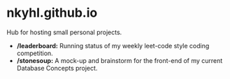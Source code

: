 # nkyhl.github.io
Hub for hosting small personal projects.

* **/leaderboard:** Running status of my weekly leet-code style coding competition.
* **/stonesoup:** A mock-up and brainstorm for the front-end of my current Database Concepts project.
